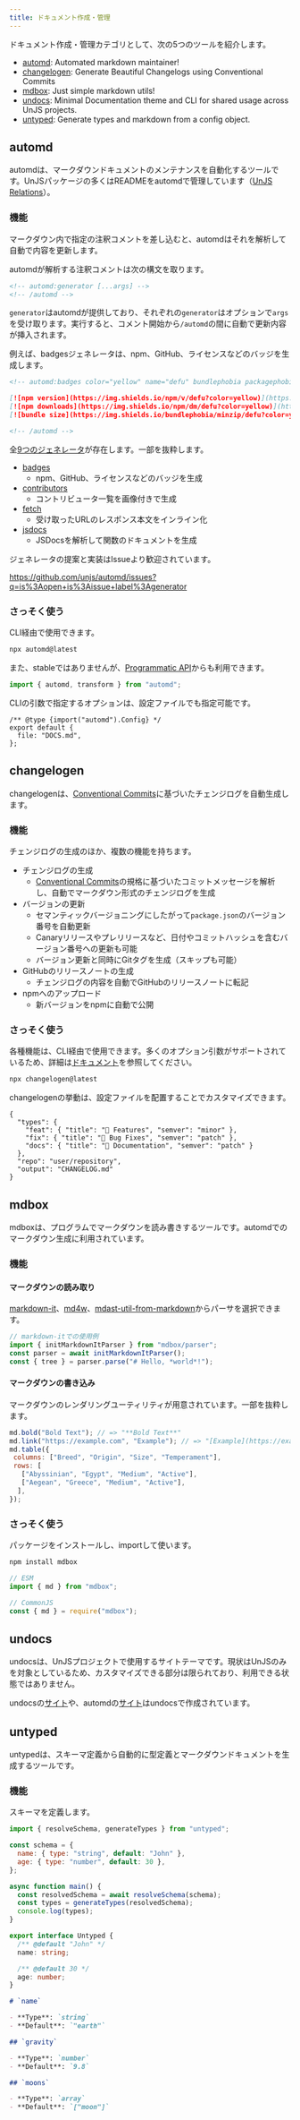 ```yaml
---
title: ドキュメント作成・管理
---
```


ドキュメント作成・管理カテゴリとして、次の5つのツールを紹介します。

- [automd](https://unjs.io/packages/automd): Automated markdown maintainer!
- [changelogen](https://unjs.io/packages/changelogen): Generate Beautiful Changelogs using Conventional Commits
- [mdbox](https://unjs.io/packages/mdbox): Just simple markdown utils!
- [undocs](https://unjs.io/packages/undocs): Minimal Documentation theme and CLI for shared usage across UnJS projects.
- [untyped](https://unjs.io/packages/untyped): Generate types and markdown from a config object.

## automd

automdは、マークダウンドキュメントのメンテナンスを自動化するツールです。UnJSパッケージの多くはREADMEをautomdで管理しています（[UnJS Relations](https://unjs.io/relations?u[]=automd&showDependencies=true&showDevDependencies=true&showChildren=false)）。

### 機能

マークダウン内で指定の注釈コメントを差し込むと、automdはそれを解析して自動で内容を更新します。

automdが解析する注釈コメントは次の構文を取ります。

```md
<!-- automd:generator [...args] -->
<!-- /automd -->
```

`generator`はautomdが提供しており、それぞれの`generator`はオプションで`args`を受け取ります。実行すると、コメント開始から`/automd`の間に自動で更新内容が挿入されます。

例えば、badgesジェネレータは、npm、GitHub、ライセンスなどのバッジを生成します。

```md
<!-- automd:badges color="yellow" name="defu" bundlephobia packagephobia -->

[![npm version](https://img.shields.io/npm/v/defu?color=yellow)](https://npmjs.com/package/defu)
[![npm downloads](https://img.shields.io/npm/dm/defu?color=yellow)](https://npm.chart.dev/defu)
[![bundle size](https://img.shields.io/bundlephobia/minzip/defu?color=yellow)](https://bundlephobia.com/package/defu)

<!-- /automd -->
```

全[9つのジェネレータ](https://automd.unjs.io/generators)が存在します。一部を抜粋します。

- [badges](https://automd.unjs.io/generators/badges)
  - npm、GitHub、ライセンスなどのバッジを生成
- [contributors](https://automd.unjs.io/generators/contributors)
  - コントリビュータ一覧を画像付きで生成
- [fetch](https://automd.unjs.io/generators/fetch)
  - 受け取ったURLのレスポンス本文をインライン化
- [jsdocs](https://automd.unjs.io/generators/jsdocs)
  - JSDocsを解析して関数のドキュメントを生成

ジェネレータの提案と実装はIssueより歓迎されています。

https://github.com/unjs/automd/issues?q=is%3Aopen+is%3Aissue+label%3Agenerator

### さっそく使う

CLI経由で使用できます。

```sh
npx automd@latest
```

また、stableではありませんが、[Programmatic API](https://automd.unjs.io/guide/api)からも利用できます。

```js
import { automd, transform } from "automd";
```

CLIの引数で指定するオプションは、設定ファイルでも指定可能です。

```js: automd.config.js
/** @type {import("automd").Config} */
export default {
  file: "DOCS.md",
};
```

## changelogen

changelogenは、[Conventional Commits](https://www.conventionalcommits.org/en/v1.0.0/)に基づいたチェンジログを自動生成します。

### 機能

チェンジログの生成のほか、複数の機能を持ちます。

- チェンジログの生成
  - [Conventional Commits](https://www.conventionalcommits.org/ja/v1.0.0/)の規格に基づいたコミットメッセージを解析し、自動でマークダウン形式のチェンジログを生成
- バージョンの更新
  - セマンティックバージョニングにしたがって`package.json`のバージョン番号を自動更新
  - Canaryリリースやプレリリースなど、日付やコミットハッシュを含むバージョン番号への更新も可能
  - バージョン更新と同時にGitタグを生成（スキップも可能）
- GitHubのリリースノートの生成
  - チェンジログの内容を自動でGitHubのリリースノートに転記
- npmへのアップロード
  - 新バージョンをnpmに自動で公開

### さっそく使う

各種機能は、CLI経由で使用できます。多くのオプション引数がサポートされているため、詳細は[ドキュメント](https://unjs.io/packages/changelogen#cli-usage)を参照してください。

```sh
npx changelogen@latest
```

changelogenの挙動は、設定ファイルを配置することでカスタマイズできます。

```json: changelog.config.json
{
  "types": {
    "feat": { "title": "🚀 Features", "semver": "minor" },
    "fix": { "title": "🐛 Bug Fixes", "semver": "patch" },
    "docs": { "title": "📖 Documentation", "semver": "patch" }
  },
  "repo": "user/repository",
  "output": "CHANGELOG.md"
}
```

## mdbox

mdboxは、プログラムでマークダウンを読み書きするツールです。automdでのマークダウン生成に利用されています。

### 機能

#### マークダウンの読み取り

[markdown-it](https://github.com/markdown-it/markdown-it)、[md4w](https://github.com/ije/md4w)、[mdast-util-from-markdown](https://github.com/syntax-tree/mdast-util-from-markdown)からパーサを選択できます。

```js
// markdown-itでの使用例
import { initMarkdownItParser } from "mdbox/parser";
const parser = await initMarkdownItParser();
const { tree } = parser.parse("# Hello, *world*!");
```

#### マークダウンの書き込み

マークダウンのレンダリングユーティリティが用意されています。一部を抜粋します。

```js
md.bold("Bold Text"); // => "**Bold Text**"
md.link("https://example.com", "Example"); // => "[Example](https://example.com)"
md.table({
 columns: ["Breed", "Origin", "Size", "Temperament"],
 rows: [
   ["Abyssinian", "Egypt", "Medium", "Active"],
   ["Aegean", "Greece", "Medium", "Active"],
  ],
});
```

### さっそく使う

パッケージをインストールし、importして使います。

```sh
npm install mdbox
```

```js
// ESM
import { md } from "mdbox";

// CommonJS
const { md } = require("mdbox");
```

## undocs

undocsは、UnJSプロジェクトで使用するサイトテーマです。現状はUnJSのみを対象としているため、カスタマイズできる部分は限られており、利用できる状態ではありません。

undocsの[サイト](https://undocs.pages.dev/)や、automdの[サイト](https://automd.pages.dev/)はundocsで作成されています。

## untyped

untypedは、スキーマ定義から自動的に型定義とマークダウンドキュメントを生成するツールです。

### 機能

スキーマを定義します。

```js
import { resolveSchema, generateTypes } from "untyped";

const schema = {
  name: { type: "string", default: "John" },
  age: { type: "number", default: 30 },
};

async function main() {
  const resolvedSchema = await resolveSchema(schema);
  const types = generateTypes(resolvedSchema);
  console.log(types);
}
```

```ts
export interface Untyped {
  /** @default "John" */
  name: string;

  /** @default 30 */
  age: number;
}
```

```md
# `name`

- **Type**: `string`
- **Default**: `"earth"`

## `gravity`

- **Type**: `number`
- **Default**: `9.8`

## `moons`

- **Type**: `array`
- **Default**: `["moon"]`
```
